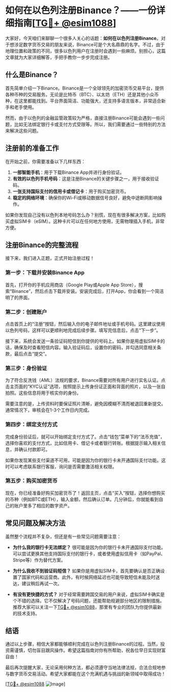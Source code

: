# 如何在以色列注册Binance？——一份详细指南[[TG💪+ @esim1088](https://t.me/s/esim1088)]

大家好，今天咱们来聊聊一个很多人关心的话题：**如何在以色列注册Binance**。对于想涉足数字货币交易的朋友来说，Binance可是个大名鼎鼎的名字。不过，由于地理位置和政策的不同，很多以色列用户在注册时会遇到一些麻烦。别担心，这篇文章就为大家详细解答，手把手教你一步步完成注册。

## 什么是Binance？

首先简单介绍一下Binance。Binance是一个全球领先的加密货币交易平台，提供各种币种的交易服务。无论是比特币（BTC）、以太坊（ETH）还是其他小众币种，在这里都能找到。平台界面简洁、功能强大，还支持多语言版本，非常适合新手和老手使用。

然而，由于以色列的金融监管政策较为严格，直接注册Binance可能会遇到一些问题，比如无法绑定银行卡或支付方式受限等。所以，我们需要通过一些特别的方法来解决这些问题。

## 注册前的准备工作

在开始之前，你需要准备以下几样东西：

1. **一部智能手机**：用于下载Binance App并进行身份验证。
2. **有效的以色列手机号码**：这是注册Binance的关键步骤之一，用于接收验证码。
3. **一张支持国际支付的信用卡或借记卡**：用于购买加密货币。
4. **稳定的网络环境**：确保你的Wi-Fi或移动数据信号良好，避免中途断网影响操作。

如果你发现自己没有以色列本地号码怎么办？别慌，现在有很多解决方案，比如购买虚拟SIM卡（eSIM）。这种卡片可以在任何地方使用，无需物理插入手机，非常方便。

## 注册Binance的完整流程

接下来，我们进入正题，正式开始注册过程！

### 第一步：下载并安装Binance App

首先，打开你的手机应用商店（Google Play或Apple App Store），搜索“Binance”，然后点击下载并安装。安装完成后，打开App，你会看到一个简洁明了的界面。

### 第二步：创建账户

点击首页上的“注册”按钮，然后输入你的电子邮件地址或手机号码。这里建议使用以色列号码，这样可以更顺利地完成后续步骤。填写完信息后，点击“下一步”。

接下来，系统会发送一条验证码短信到你提供的号码上。如果你是用虚拟SIM卡的话，确保及时查看短信内容。输入验证码后，设置你的密码，并勾选同意相关条款，最后点击“提交”。

### 第三步：身份验证

为了符合反洗钱（AML）法规的要求，Binance需要对所有用户进行实名认证。点击主页面的“KYC认证”选项，按照提示上传身份证正面和背面的照片，以及一张自拍照。这些信息将用于核实你的身份。

需要注意的是，上传资料时要保证照片清晰，避免因模糊不清而被退回重新提交。通常情况下，审核会在1-3个工作日内完成。

### 第四步：绑定支付方式

完成身份验证后，就可以开始绑定支付方式了。点击“钱包”菜单下的“法币充值”，选择你喜欢的支付方式，比如信用卡、借记卡或者银行转账。根据提示输入相关信息，并确认付款即可。

如果你发现某些支付渠道不可用，可能是因为你的银行卡未开通国际支付功能。这时可以考虑联系银行客服，询问是否需要激活相关权限。

### 第五步：购买加密货币

现在，你已经准备好购买加密货币了！返回主页，点击“买入”按钮，选择你想购买的币种（例如BTC或ETH），输入金额，然后确认订单。几分钟后，你就能看到自己的账户里多了相应的数字资产。

## 常见问题及解决方法

虽然整个流程并不复杂，但还是有一些常见问题需要注意：

- **为什么我的银行卡无法绑定？**
  很可能是因为你的银行卡未开通国际支付功能。可以尝试更换其他支持国际支付的银行卡，或者使用虚拟信用卡（如PayPal、Stripe等）作为替代方案。

- **为什么我收不到验证码短信？**
  如果你是用虚拟SIM卡，首先要确认是否正确设置了国家代码和运营商。此外，有时候网络延迟也可能导致短信未能及时送达，建议稍后再试一次。

- **有没有更快捷的方式？**
  对于经常需要跨国交易的用户来说，虚拟SIM卡确实是个不错的选择。它不仅解决了号码问题，还能帮助规避部分地区的限制措施。推荐大家可以关注一下[TG💪+ @esim1088](https://t.me/s/esim1088)，那里有专业的团队为你提供最新的技术支持。

## 结语

通过以上步骤，相信大家都能够顺利完成在以色列注册Binance的过程。当然，投资需谨慎，切勿盲目跟风操作。希望这篇指南对你有所帮助，祝各位早日实现财富自由！

最后再次提醒大家，无论采用何种方法，都必须遵守当地法律法规，合法合规地参与数字货币交易活动。希望大家都能在这个充满机遇与挑战的新领域中取得成功！

[[TG💪+ @esim1088](https://t.me/s/esim1088) ![Image](https://i.postimg.cc/4NQfJmqS/Snipaste-2025-05-13-00-14-12.png)]